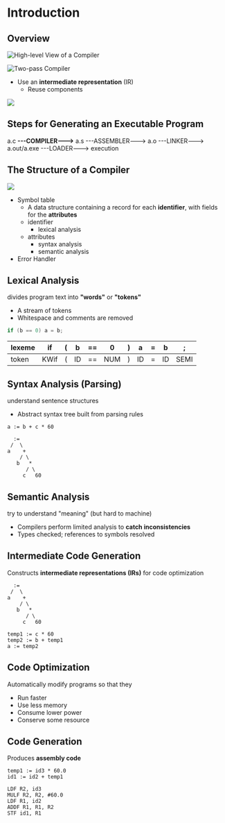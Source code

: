 # Introduction

## Overview

![High-level View of a Compiler](2019-04-13-01-54-12.png)

![Two-pass Compiler](2019-04-13-01-54-45.png)

* Use an **intermediate representation** \(IR\)
  * Reuse components

![](2019-04-13-01-55-09.png)

## Steps for Generating an Executable Program

a.c **---COMPILER---&gt;** a.s ---ASSEMBLER---&gt; a.o ---LINKER---&gt; a.out/a.exe ---LOADER---&gt; execution

## The Structure of a Compiler

![](2019-04-13-01-55-32.png)

* Symbol table
  * A data structure containing a record for each **identifier**, with fields for the **attributes**
  * identifier
    * lexical analysis
  * attributes
    * syntax analysis
    * semantic analysis
* Error Handler

## Lexical Analysis

divides program text into **"words"** or **"tokens"**

* A stream of tokens
* Whitespace and comments are removed

```c
if (b == 0) a = b;
```

| lexeme | if   | \(  | b   | ==  | 0   | \)  | a   | =   | b   | ;    |
| ------ | ---- | --- | --- | --- | --- | --- | --- | --- | --- | ---- |
| token  | KWif | \(  | ID  | ==  | NUM | \)  | ID  | =   | ID  | SEMI |

## Syntax Analysis (Parsing)

understand sentence structures

* Abstract syntax tree built from parsing rules

```text
a := b + c * 60
```

```text
  :=
 /  \
a    +
    / \
   b   *
      / \
     c   60
```

## Semantic Analysis

try to understand "meaning" \(but hard to machine\)

* Compilers perform limited analysis to **catch inconsistencies**
* Types checked; references to symbols resolved

## Intermediate Code Generation

Constructs **intermediate representations \(IRs\)** for code optimization

```text
  :=
 /  \
a    +
    / \
   b   *
      / \
     c   60
```

```text
temp1 := c * 60
temp2 := b + temp1
a := temp2
```

## Code Optimization

Automatically modify programs so that they

* Run faster
* Use less memory
* Consume lower power
* Conserve some resource

## Code Generation

Produces **assembly code**

```text
temp1 := id3 * 60.0
id1 := id2 + temp1
```

```text
LDF R2, id3
MULF R2, R2, #60.0
LDF R1, id2
ADDF R1, R1, R2
STF id1, R1
```